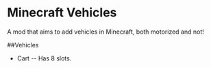 # Minecraft Vehicles

A mod that aims to add vehicles in Minecraft, both motorized and not!

##Vehicles

- Cart
-- Has 8 slots.
  
